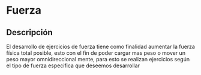 # **Fuerza**



## Descripción 

El desarrollo de ejercicios de fuerza tiene como finalidad aumentar la fuerza física total posible, esto con el fin de poder cargar mas peso o mover un peso mayor omnidireccional mente, para esto se realizan ejercicios según el tipo de fuerza especifica que deseemos desarrollar

